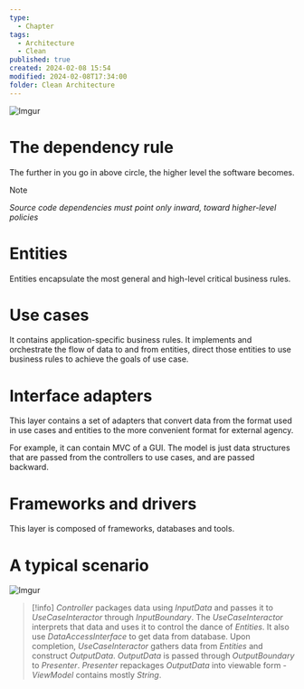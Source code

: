 ```yaml
---
type:
  - Chapter
tags:
  - Architecture
  - Clean
published: true
created: 2024-02-08 15:54
modified: 2024-02-08T17:34:00
folder: Clean Architecture
---
```

![Imgur](https://i.imgur.com/BdWvTxj.png)


# The dependency rule

The further in you go in above circle, the higher level the software becomes.

>[!note]
>*Source code dependencies must point only inward, toward higher-level policies*

# Entities

Entities encapsulate the most general and high-level critical business rules.

# Use cases

It contains application-specific business rules. It implements and orchestrate the flow of data to and from entities, direct those entities to use business rules to achieve the goals of use case.

# Interface adapters

This layer contains a set of adapters that convert data from the format used in use cases and entities to the more convenient format for external agency.

For example, it can contain MVC of a GUI. The model is just data structures that are passed from the controllers to use cases, and are passed backward.

# Frameworks and drivers

This layer is composed of frameworks, databases and tools.

# A typical scenario

![Imgur](https://i.imgur.com/kS3tUdR.png)

>[!info]
>*Controller* packages data using *InputData* and passes it to *UseCaseInteractor* through *InputBoundary*. The *UseCaseInteractor* interprets that data and uses it to control the dance of *Entities*. It also use *DataAccessInterface* to get data from database. Upon completion, *UseCaseInteractor* gathers data from *Entities* and construct *OutputData*. *OutputData* is passed through *OutputBoundary* to *Presenter*. *Presenter* repackages *OutputData* into viewable form - *ViewModel* contains mostly *String*.

